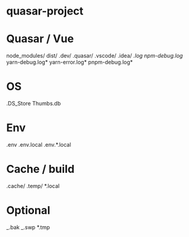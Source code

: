 # quasar-project

# Quasar / Vue

node_modules/
dist/
.dev/
.quasar/
.vscode/
.idea/
_.log
npm-debug.log_
yarn-debug.log*
yarn-error.log*
pnpm-debug.log\*

# OS

.DS_Store
Thumbs.db

# Env

.env
.env.local
.env.\*.local

# Cache / build

.cache/
.temp/
\*.local

# Optional

_.bak
_.swp
\*.tmp
